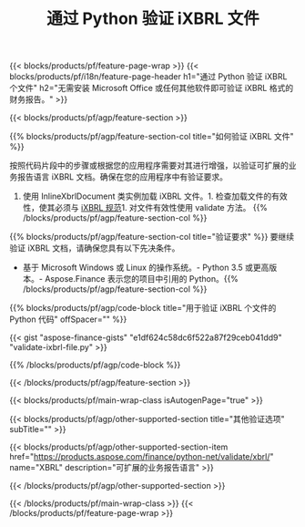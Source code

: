 ﻿---
title: 通过 Python 验证 iXBRL 文件
description: iXBRL 文件验证的示例代码。使用 API 示例代码验证基于 Python 的应用程序中的批处理 iXBRL 文件。 
url: /zh/python-net/validate/ixbrl/
family: finance
platformtag: python
feature: validate
informat: iXBRL
outformat: 
otherformats: 
---
{{< blocks/products/pf/feature-page-wrap >}}
{{< blocks/products/pf/i18n/feature-page-header h1="通过 Python 验证 iXBRL 个文件" h2="无需安装 Microsoft Office 或任何其他软件即可验证 iXBRL 格式的财务报告。" >}}

{{< blocks/products/pf/agp/feature-section >}}

{{% blocks/products/pf/agp/feature-section-col title="如何验证 iXBRL 文件" %}}

按照代码片段中的步骤或根据您的应用程序需要对其进行增强，以验证可扩展的业务报告语言 iXBRL 文档。确保在您的应用程序中有验证要求。

1. 使用 InlineXbrlDocument 类实例加载 iXBRL 文件。1. 检查加载文件的有效性，使其必须与 [iXBRL 规范](http://www.xbrl.org/specification/inlinexbrl-part1/rec-2013-11-18/inlinexbrl-part1-rec-2013-11-18.html)1. 对文件有效性使用 validate 方法。
{{% /blocks/products/pf/agp/feature-section-col %}}

{{% blocks/products/pf/agp/feature-section-col title="验证要求" %}}
要继续验证 iXBRL 文档，请确保您具有以下先决条件。 
- 基于 Microsoft Windows 或 Linux 的操作系统。- Python 3.5 或更高版本。- Aspose.Finance 表示您的项目中引用的 Python。{{% /blocks/products/pf/agp/feature-section-col %}}

{{% blocks/products/pf/agp/code-block title="用于验证 iXBRL 个文件的 Python 代码" offSpacer="" %}}

{{< gist "aspose-finance-gists" "e1df624c58dc6f522a87f29ceb041dd9" "validate-ixbrl-file.py" >}}

{{% /blocks/products/pf/agp/code-block %}}

{{< /blocks/products/pf/agp/feature-section >}}

{{< blocks/products/pf/main-wrap-class isAutogenPage="true" >}}

{{< blocks/products/pf/agp/other-supported-section title="其他验证选项" subTitle="" >}}

{{< blocks/products/pf/agp/other-supported-section-item href="https://products.aspose.com/finance/python-net/validate/xbrl/" name="XBRL" description="可扩展的业务报告语言" >}}

{{< /blocks/products/pf/agp/other-supported-section >}}

{{< /blocks/products/pf/main-wrap-class >}}
{{< /blocks/products/pf/feature-page-wrap >}}